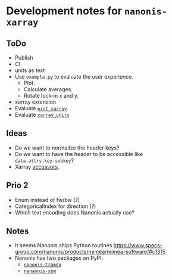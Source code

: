 # Development notes for `nanonis-xarray`

## ToDo

* Publish
* CI
* units as text
* Use `example.py` to evaluate the user experience.
    * Plot.
    * Calculate averages.
    * Rotate lock-in x and y.
* xarray extension
* Evaluate [`pint_xarray`](https://xarray.dev/blog/introducing-pint-xarray).
* Evaluate [`xarray_units`](https://github.com/astropenguin/xarray-units/)

## Ideas

* Do we want to normalize the header keys?
* Do we want to have the header to be accessible like `data.attrs.key.subkey`?
* Xarray [accessors](https://docs.xarray.dev/en/stable/internals/extending-xarray.html).

## Prio 2

* Enum instead of fw/bw (?)
* CategoricalIndex for direction (?)
* Which text encoding does Nanonis actually use?

## Notes

* It seems Nanonis ships Python routines <https://www.specs-group.com/nanonis/products/mimea/mimea-software/#c1315>
* Nanonis has two packages on PyPI:
    * [`nanonis-tramea`](https://pypi.org/project/nanonis-tramea/)
    * [`nanaonis-spm`](https://pypi.org/project/nanonis-spm/)
